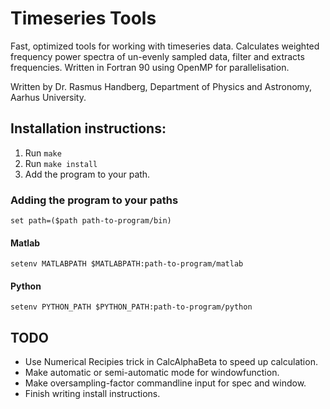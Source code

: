 # Timeseries Tools
Fast, optimized tools for working with timeseries data. Calculates weighted frequency power spectra of un-evenly sampled data, filter and extracts frequencies. Written in Fortran 90 using OpenMP for parallelisation.

Written by Dr. Rasmus Handberg, Department of Physics and Astronomy, Aarhus University.


## Installation instructions:
1. Run `make`
2. Run `make install`
3. Add the program to your path.

### Adding the program to your paths
```
set path=($path path-to-program/bin)
```

#### Matlab
```
setenv MATLABPATH $MATLABPATH:path-to-program/matlab
```

#### Python
```
setenv PYTHON_PATH $PYTHON_PATH:path-to-program/python
```


## TODO
* Use Numerical Recipies trick in CalcAlphaBeta to speed up calculation.
* Make automatic or semi-automatic mode for windowfunction.
* Make oversampling-factor commandline input for spec and window.
* Finish writing install instructions.
